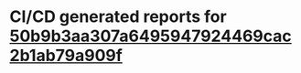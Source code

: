 # CI/CD generated reports for [50b9b3aa307a6495947924469cac2b1ab79a909f](https://github.com/hydephp/develop/commit/50b9b3aa307a6495947924469cac2b1ab79a909f)
